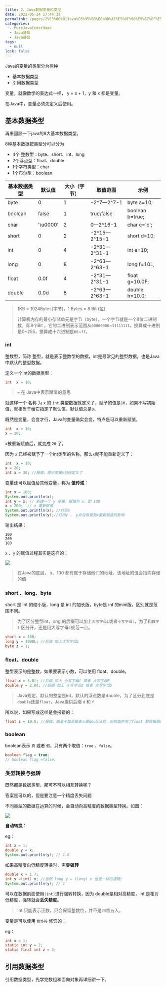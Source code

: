 ```yaml
---
title: 2、Java数据变量和类型
date: 2022-05-24 17:44:33
permalink: /pages/2%E3%80%81Java%E6%95%B0%E6%8D%AE%E5%8F%98%E9%87%8F%E5%92%8C%E7%B1%BB%E5%9E%8B
categories: 
  - PureJavaCoderRoad
  - Java基础
  - Java基础
tags: 
  - null
lock: false
---
```

Java的变量的类型分为两种

- 基本数据类型
- 引用数据类型

变量，就像数学的表达式一样， y = x + 1，y 和 x 都是变量。

在Java中，变量必须先定义后使用。



## 基本数据类型

再来回顾一下java的8大基本数据类型。

8种基本数据按类型分可以分为

- 4个 整数型：byte、short、int、long
- 2个浮点型：float、double
- 1个字符类型：char
- 1个布尔型：boolean

| 基本数据类型 | 默认值   | 大小（字节） | 取值范围     | 示例            |
| ------------ | -------- | ------------ | ------------ | --------------- |
| byte         | 0        | 1            | -2^7—2^7-1   | byte a=10;      |
| boolean      | false    | 1            | true\false   | boolean b=true; |
| char         | '\u0000' | 2            | 0—2^16-1     | char c='c';     |
| short        | 0        | 2            | -2^15—2^15-1 | short d=10;     |
| int          | 0        | 4            | -2^31—2^31-1 | int e=10;       |
| long         | 0        | 8            | -2^63—2^63-1 | long f=10L;     |
| float        | 0.0f     | 4            | -2^31—2^31-1 | float g=10.0F;  |
| double       | 0.0d     | 8            | -2^63—2^63-1 | double h=10.0;  |

> 1KB = 1024Bytes(字节)，1 Bytes = 8 Bit (位)
>
> 计算机内存的最小存储单元是字节（byte），一个字节就是一个8位二进制数，即8个Bit 。它的二进制表示范围从`00000000`~`11111111`，换算成十进制是0~255，换算成十六进制是`00`~`ff`。

### int

整数型，简称 整型，就是表示整数型的数据，int是最常见的整型数据，也是Java中默认的整型数据。

定义一个int的数据类型：

```java
int  x = 10;
```

> `=` 在 Java中表示赋值的意思

就这样一个 名称 为 `x` 的 `int` 类型数据就定义了，赋予的值是`10`，如果不写初始值，就相当于给它指定了默认值。默认值总是`0`。

既然是变量，会变才行，Java的变量确实会变，特点是可以重新赋值。

```java
int  x = 10;
x = 20;
```

`x`被重新赋值后，就变成 `20` 了。

因为 `x` 已经被赋予了一个int类型的名称，那么`x`就不能重新定义了：

```java
int  x = 10;
x = 20;
int x = 30; //报错，提示变量x已经定义了
```

变量还可以赋值给其他变量，称为 **值传递**：

```java
int x = 100;
System.out.println(x);
int y = x; // 新建一个 y 变量，赋值为 x，即 100
x = 200;  // x 重新赋值
System.out.println(x); //打印x
System.out.println(y);//打印y ， y并没有受到x重新赋值的影响
```

输出结果：

```
100
200
100
```

`x` 、`y` 的赋值过程其实是这样的：

![](F:\笔记\docsifyLearnJavaToFindAJob\docs\articles\Java基础\Java基础\picture\image-20210106145934674.png)

> 在Java的底层， x、100 都有属于存储他们的地址，该地址的值会指向存储的值

### short 、long、byte

short 是 int 的缩小版，long 是 int 的加长版，byte是 int 的mini版，区别就是范围不同。

> 为了区分整型int，ong 的后缀可以加上`大写字母L`或者`小写字母l`，为了和`数字1` 区分开，还是用大写字母L规范一点。

```java
short x = 100;
long y = 1000L; //后缀 加上大写字母L
byte z = 1;
```



### float、double

整型表示的是整数，如果要表示小数，可以使用 float、double。

```java
float x = 5.0f; //后缀 加上 小写字母f 或者 大写字母F
double y = 2.0d; //后缀 加上 小写字母d 或者 大写字母D
```

> Java规定，默认的整型是int，默认的浮点数是double，为了区分到底是`double`还是`float`，Java提供后缀 `d` 和 `f`

所以说，如果写成这样是会报错的：

```java
float z = 10.0; //报错，如果不加后缀表示是double的，但前面声明了float 是会报错的
```

### boolean

boolean表示 `真` 或者 `假`，只有两个取值：`true` 、`false`。

```java
boolean flag = true;
// boolean flag =false;
```



### 类型转换与强转

既然都是数据类型，那可不可以相互转换呢？

答案是可以的，但是要注意一个精度丢失问题

不同类型的数据在运算的时候，会自动向高精度的数据类型转换。如图：

![ ](https://blog-1253198264.cos.ap-guangzhou.myqcloud.com/image-20201109140944146.png)

**自动转换：**

eg：

```java
int x = 1;
double y = x;
System.out.println(y); // 1.0
```

如果高精度向低精度转换时，需要**强转**

```java
double x = 1.7;
int y =(int) x; //当然 long y = (long) x 也是一样的道理;
System.out.println(y); // 1
```

可以在数据前面使用`(int)`进行强转转换，因为 double是相对高精度，int 是相对低精度，强转就会**丢失精度**。

> int 只能表示正数，只会保留整数位，并不是四舍五入。



变量是可以使用 `修饰符` 修饰的：

eg：

```java
int x = 1;
static int y = 2;
static final int z = 3;
```



## 引用数据类型

引用数据类型，先学完数组和面向对象再详细讲一下。


